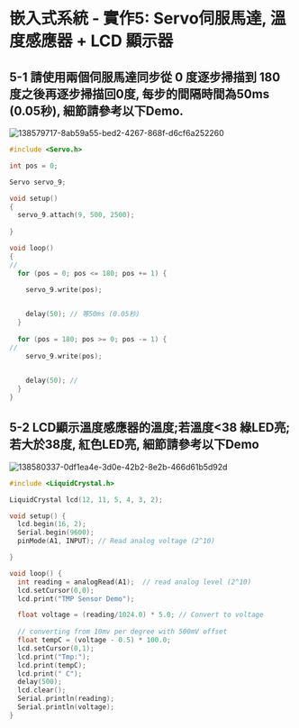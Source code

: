 # 嵌入式系統 - 實作5: Servo伺服馬達, 溫度感應器 + LCD 顯示器

## 5-1 請使用兩個伺服馬達同步從 0 度逐步掃描到 180 度之後再逐步掃描回0度, 每步的間隔時間為50ms (0.05秒), 細節請參考以下Demo.
![138579717-8ab59a55-bed2-4267-868f-d6cf6a252260](https://user-images.githubusercontent.com/89329178/139423694-5853ab0f-070f-4dd8-9580-025351aa2a79.gif)
```` c
#include <Servo.h>

int pos = 0;

Servo servo_9;

void setup()
{
  servo_9.attach(9, 500, 2500);
  
}

void loop()
{
// 
  for (pos = 0; pos <= 180; pos += 1) {

    servo_9.write(pos);
       

    delay(50); // 等50ms (0.05秒)
  }
  
  for (pos = 180; pos >= 0; pos -= 1) {
// 
    servo_9.write(pos);
        

    delay(50); // 
  }
}
````

## 5-2 LCD顯示溫度感應器的溫度;若溫度<38 綠LED亮; 若大於38度, 紅色LED亮, 細節請參考以下Demo
![138580337-0df1ea4e-3d0e-42b2-8e2b-466d61b5d92d](https://user-images.githubusercontent.com/89329178/139423882-49a997f3-18b8-46d5-90dc-137892eabe8c.gif)
```` c
#include <LiquidCrystal.h>

LiquidCrystal lcd(12, 11, 5, 4, 3, 2);

void setup() {
  lcd.begin(16, 2);
  Serial.begin(9600);	
  pinMode(A1, INPUT); // Read analog voltage (2^10)

}

void loop() {
  int reading = analogRead(A1);  // read analog level (2^10)
  lcd.setCursor(0,0);  
  lcd.print("TMP Sensor Demo");

  float voltage = (reading/1024.0) * 5.0; // Convert to voltage
  
  // converting from 10mv per degree with 500mV offset  
  float tempC = (voltage - 0.5) * 100.0; 
  lcd.setCursor(0,1);
  lcd.print("Tmp:");
  lcd.print(tempC);
  lcd.print(" C");
  delay(500);
  lcd.clear();
  Serial.println(reading);
  Serial.println(voltage);  
}
````
